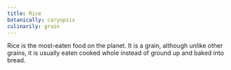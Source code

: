 ```yaml
---
title: Rice
botanically: caryopsis
culinarily: grain
---
```

Rice is the most-eaten food on the planet. It is a grain, although unlike other grains, it is usually eaten cooked whole instead of ground up and baked into bread.